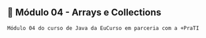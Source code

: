 ## 📖 Módulo 04 - Arrays e Collections

    Módulo 04 do curso de Java da EuCurso em parceria com a +PraTI
